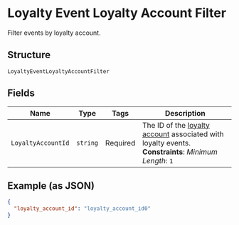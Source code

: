 
# Loyalty Event Loyalty Account Filter

Filter events by loyalty account.

## Structure

`LoyaltyEventLoyaltyAccountFilter`

## Fields

| Name | Type | Tags | Description |
|  --- | --- | --- | --- |
| `LoyaltyAccountId` | `string` | Required | The ID of the [loyalty account](/doc/models/loyalty-account.md) associated with loyalty events.<br>**Constraints**: *Minimum Length*: `1` |

## Example (as JSON)

```json
{
  "loyalty_account_id": "loyalty_account_id0"
}
```

